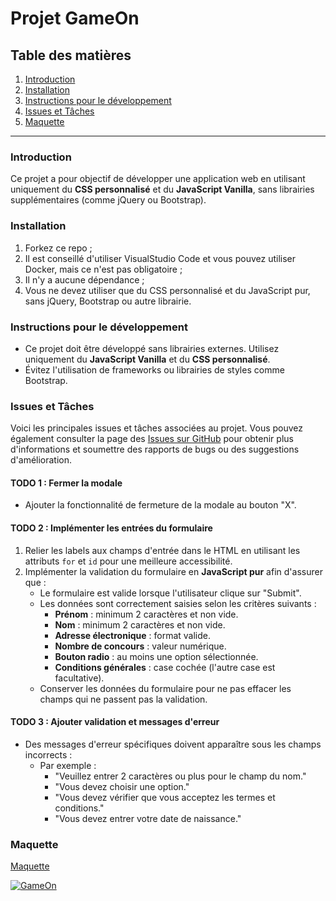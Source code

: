 # Projet GameOn

## Table des matières
1. [Introduction](#introduction)
2. [Installation](#installation)
3. [Instructions pour le développement](#instructions-pour-le-développement)
4. [Issues et Tâches](#issues-et-tâches)
5. [Maquette](#maquette)

---

### Introduction
Ce projet a pour objectif de développer une application web en utilisant uniquement du **CSS personnalisé** et du **JavaScript Vanilla**, sans librairies supplémentaires (comme jQuery ou Bootstrap).

### Installation
1. Forkez ce repo ;
2. Il est conseillé d'utiliser VisualStudio Code et vous pouvez utiliser Docker, mais ce n'est pas obligatoire ;
3. Il n'y a aucune dépendance ;
4. Vous ne devez utiliser que du CSS personnalisé et du JavaScript pur, sans jQuery, Bootstrap ou autre librairie.

### Instructions pour le développement
- Ce projet doit être développé sans librairies externes. Utilisez uniquement du **JavaScript Vanilla** et du **CSS personnalisé**.
- Évitez l'utilisation de frameworks ou librairies de styles comme Bootstrap.

### Issues et Tâches
Voici les principales issues et tâches associées au projet. Vous pouvez également consulter la page des [Issues sur GitHub](https://github.com/OpenClassrooms-Student-Center/GameOn-website-FR/issues) pour obtenir plus d'informations et soumettre des rapports de bugs ou des suggestions d'amélioration.

#### TODO 1 : Fermer la modale
- Ajouter la fonctionnalité de fermeture de la modale au bouton "X".

#### TODO 2 : Implémenter les entrées du formulaire
1. Relier les labels aux champs d'entrée dans le HTML en utilisant les attributs `for` et `id` pour une meilleure accessibilité.
2. Implémenter la validation du formulaire en **JavaScript pur** afin d'assurer que :
   - Le formulaire est valide lorsque l'utilisateur clique sur "Submit".
   - Les données sont correctement saisies selon les critères suivants :
     - **Prénom** : minimum 2 caractères et non vide.
     - **Nom** : minimum 2 caractères et non vide.
     - **Adresse électronique** : format valide.
     - **Nombre de concours** : valeur numérique.
     - **Bouton radio** : au moins une option sélectionnée.
     - **Conditions générales** : case cochée (l'autre case est facultative).
   - Conserver les données du formulaire pour ne pas effacer les champs qui ne passent pas la validation.

#### TODO 3 : Ajouter validation et messages d'erreur
- Des messages d'erreur spécifiques doivent apparaître sous les champs incorrects :
  - Par exemple :
    - "Veuillez entrer 2 caractères ou plus pour le champ du nom."
    - "Vous devez choisir une option."
    - "Vous devez vérifier que vous acceptez les termes et conditions."
    - "Vous devez entrer votre date de naissance."

### Maquette
[Maquette](https://www.figma.com/file/prxFGnSUoEhk6PTcMaJQim/UI-Design-GameOn-EN)

[![GameOn](https://user.oc-static.com/upload/2020/08/14/15974189716945_image2.png "GameOn")](https://user.oc-static.com/upload/2020/08/14/15974189716945_image2.png "GameOn")
